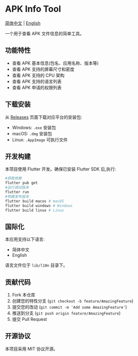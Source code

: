 # APK Info Tool

[简体中文](README.md) | [English](README_en.md)

一个用于查看 APK 文件信息的简单工具。

## 功能特性

- 查看 APK 基本信息(包名、应用名称、版本等)
- 查看 APK 支持的屏幕尺寸和密度
- 查看 APK 支持的 CPU 架构
- 查看 APK 支持的语言列表
- 查看 APK 申请的权限列表

## 下载安装

从 [Releases](https://github.com/huanfeng/ApkInfoTool/releases) 页面下载对应平台的安装包:

- Windows: `.exe` 安装包
- macOS: `.dmg` 安装包
- Linux: `.AppImage` 可执行文件

## 开发构建

本项目使用 Flutter 开发。确保已安装 Flutter SDK 后,执行:

```bash
#获取依赖
flutter pub get
#运行调试版本
flutter run
#构建发布版本
flutter build macos # macOS
flutter build windows # Windows
flutter build linux # Linux
```

## 国际化

本应用支持以下语言:

- 简体中文
- English

语言文件位于 `lib/l10n` 目录下。

## 贡献代码

1. Fork 本仓库
2. 创建您的特性分支 (`git checkout -b feature/AmazingFeature`)
3. 提交您的改动 (`git commit -m 'Add some AmazingFeature'`)
4. 推送到分支 (`git push origin feature/AmazingFeature`)
5. 提交 Pull Request

## 开源协议

本项目采用 MIT 协议开源。

